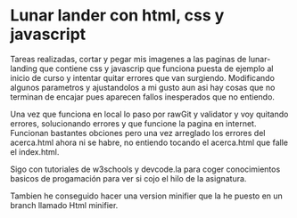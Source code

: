# Lunar lander con html, css y javascript

Tareas realizadas, cortar y pegar mis imagenes a las paginas de lunar-landing que contiene css y javascrip que funciona puesta de ejemplo al inicio de curso y intentar quitar errores que van surgiendo. Modificando algunos parametros y ajustandolos a mi gusto aun asi hay cosas que no terminan de encajar pues aparecen fallos inesperados que no entiendo.

Una vez que funciona en local lo paso por rawGit y validator y voy quitando errores, solucionando errores y que funcione la pagina en internet. 
Funcionan bastantes obciones pero una vez arreglado los errores del acerca.html ahora ni se habre, no entiendo tocando el acerca.html que falle el index.html.

Sigo con tutoriales de w3schools y devcode.la para coger conocimientos basicos de progamación para ver si cojo el hilo de la asignatura.

Tambien he conseguido hacer una version minifier que la he puesto en un branch llamado Html minifier.
